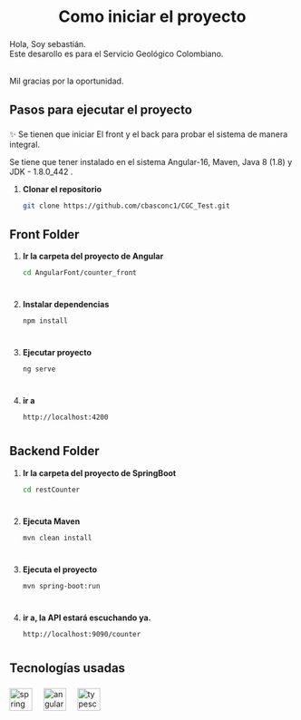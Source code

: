 <h1 align="center">Como iniciar el proyecto</h1>

###

<p align="left">Hola, Soy sebastián. <br>Este desarollo es para el Servicio Geológico Colombiano. 
   
   <br>Mil gracias por la oportunidad.</p>

###

<h2 align="left">Pasos para ejecutar el proyecto</h2>

###

<p align="left">✨ Se tienen que iniciar El front y el back para probar el sistema de manera integral.</p>

<p align="left">Se tiene que tener instalado en el sistema Angular-16, Maven, Java 8 (1.8) y JDK - 1.8.0_442 .</p>

1. **Clonar el repositorio**  
   ```bash
   git clone https://github.com/cbasconc1/CGC_Test.git
###

<h2 align="left">Front Folder</h2>

1. **Ir la carpeta del proyecto de Angular**  
   ```bash
   cd AngularFont/counter_front
#
2. **Instalar dependencias**  
   ```bash
   npm install
#

3. **Ejecutar proyecto**  
   ```bash
   ng serve
#

4. **ir a**  
   ```bash
   http://localhost:4200
#

<h2 align="left">Backend Folder</h2>

1. **Ir la carpeta del proyecto de SpringBoot**  
   ```bash
   cd restCounter
#
2. **Ejecuta Maven**  
   ```bash
   mvn clean install
#
3. **Ejecuta el proyecto**  
   ```bash
   mvn spring-boot:run
#
4. **ir a, la API estará escuchando ya.**  
   ```bash
   http://localhost:9090/counter
#

<h2 align="left">Tecnologías usadas</h2>

###

<div align="left">
  <img src="https://cdn.jsdelivr.net/gh/devicons/devicon/icons/spring/spring-original.svg" height="40" alt="spring logo"  />
  <img width="12" />
  <img src="https://cdn.jsdelivr.net/gh/devicons/devicon/icons/angularjs/angularjs-original.svg" height="40" alt="angularjs logo"  />
  <img width="12" />
  <img src="https://cdn.jsdelivr.net/gh/devicons/devicon/icons/typescript/typescript-original.svg" height="40" alt="typescript logo"  />
</div>

###
